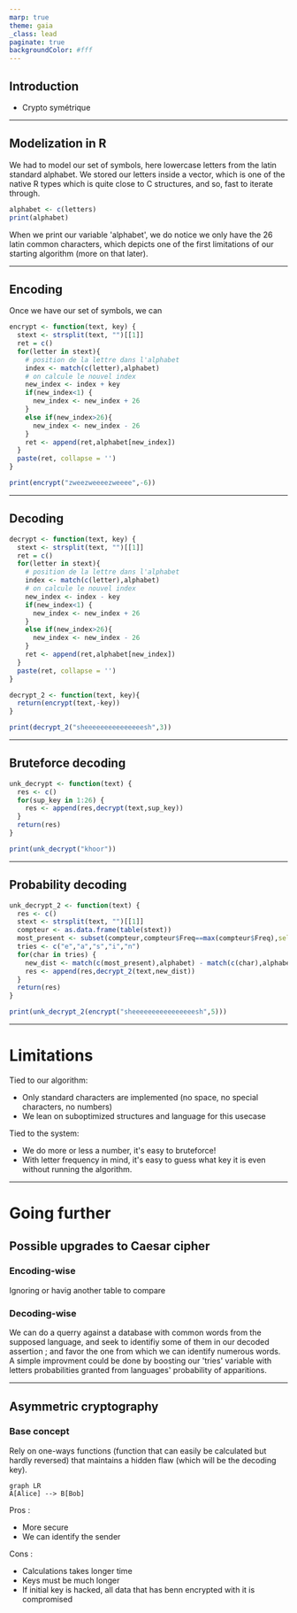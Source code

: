 ```yaml
---
marp: true
theme: gaia
_class: lead
paginate: true
backgroundColor: #fff
---
```


## Introduction
+ Crypto symétrique

---

## Modelization in R
We had to model our set of symbols, here lowercase letters from the latin standard alphabet. We stored our letters inside a vector, which is one of the native R types which is quite close to C structures, and so, fast to iterate through.
```r
alphabet <- c(letters)
print(alphabet)
```
When we print our variable 'alphabet', we do notice we only have the 26 latin common characters, which depicts one of the first limitations of our starting algorithm (more on that later).

---


## Encoding
Once we have our set of symbols, we can 
```r
encrypt <- function(text, key) {
  stext <- strsplit(text, "")[[1]]
  ret = c()
  for(letter in stext){
    # position de la lettre dans l'alphabet
    index <- match(c(letter),alphabet)
    # on calcule le nouvel index
    new_index <- index + key
    if(new_index<1) {
      new_index <- new_index + 26
    }
    else if(new_index>26){
      new_index <- new_index - 26
    }
    ret <- append(ret,alphabet[new_index])
  }
  paste(ret, collapse = '')
}

print(encrypt("zweezweeeezweeee",-6))
```
---
## Decoding

```r
decrypt <- function(text, key) {
  stext <- strsplit(text, "")[[1]]
  ret = c()
  for(letter in stext){
    # position de la lettre dans l'alphabet
    index <- match(c(letter),alphabet)
    # on calcule le nouvel index
    new_index <- index - key
    if(new_index<1) {
      new_index <- new_index + 26
    }
    else if(new_index>26){
      new_index <- new_index - 26
    }
    ret <- append(ret,alphabet[new_index])
  }
  paste(ret, collapse = '')
}

decrypt_2 <- function(text, key){
  return(encrypt(text,-key))
}

print(decrypt_2("sheeeeeeeeeeeeeeesh",3))
```
---
## Bruteforce decoding

```r
unk_decrypt <- function(text) {
  res <- c()
  for(sup_key in 1:26) {
    res <- append(res,decrypt(text,sup_key))
  }
  return(res)
}

print(unk_decrypt("khoor"))
```
---
## Probability decoding

```r
unk_decrypt_2 <- function(text) {
  res <- c()
  stext <- strsplit(text, "")[[1]]
  compteur <- as.data.frame(table(stext))
  most_present <- subset(compteur,compteur$Freq==max(compteur$Freq),select=stext)$stext[1]
  tries <- c("e","a","s","i","n")
  for(char in tries) {
    new_dist <- match(c(most_present),alphabet) - match(c(char),alphabet)
    res <- append(res,decrypt_2(text,new_dist))
  }
  return(res)
}

print(unk_decrypt_2(encrypt("sheeeeeeeeeeeeeeeesh",5)))
```
---
# Limitations
Tied to our algorithm:
+ Only standard characters are implemented (no space, no special characters, no numbers)
+ We lean on suboptimized structures and language for this usecase

Tied to the system:
+ We do more or less a number, it's easy to bruteforce!
+ With letter frequency in mind, it's easy to guess what key it is even without running the algorithm.
---
# Going further
## Possible upgrades to Caesar cipher
### Encoding-wise
Ignoring or havig another table to compare 

### Decoding-wise
We can do a querry against a database with common words from the supposed language, and seek to identifiy some of them in our decoded assertion ; and favor the one from which we can identify numerous words.
A simple improvment could be done by boosting our 'tries' variable with letters probabilities granted from languages' probability of apparitions.

---
## Asymmetric cryptography
### Base concept
Rely on one-ways functions (function that can easily be calculated but hardly reversed) that maintains a hidden flaw (which will be the decoding key).

```mermaid
graph LR
A[Alice] --> B[Bob]
```
Pros :
+ More secure
+ We can identify the sender

Cons :
+ Calculations takes longer time
+ Keys must be much longer
+ If initial key is hacked, all data that has benn encrypted with it is compromised